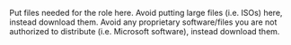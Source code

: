 Put files needed for the role here.
Avoid putting large files (i.e. ISOs) here, instead download them.
Avoid any proprietary software/files you are not authorized to distribute (i.e. Microsoft software), instead download them.
